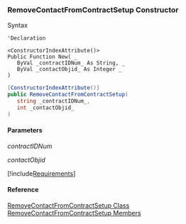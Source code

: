 ﻿### RemoveContactFromContractSetup Constructor

Syntax

```vbnet
'Declaration

<ConstructorIndexAttribute()>
Public Function New( _
   ByVal _contractIDNum_ As String, _
   ByVal _contactObjid_ As Integer _
)
```

```csharp
[ConstructorIndexAttribute()]
public RemoveContactFromContractSetup( 
   string _contractIDNum_,
   int _contactObjid_
)
```

#### Parameters

_contractIDNum_

_contactObjid_

[!include[Requirements](../partials/requirements.md)]

#### Reference

[RemoveContactFromContractSetup Class](FChoice.Toolkits.Clarify~FChoice.Toolkits.Clarify.Interfaces.RemoveContactFromContractSetup.md)  
[RemoveContactFromContractSetup Members](FChoice.Toolkits.Clarify~FChoice.Toolkits.Clarify.Interfaces.RemoveContactFromContractSetup_members.md)
